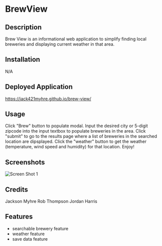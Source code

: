 # BrewView

## Description

Brew View is an informational web application to simplify finding local breweries and displaying current weather in that area.   

## Installation

N/A

## Deployed Application

https://jack421myhre.github.io/brew-view/

## Usage

Click "Brew" button to populate modal. Input the desired city or 5-digit zipcode into the input textbox to populate breweries in the area. Click "submit" to go to the results page where a list of breweries in the searched location are dipsplayed. Click the "weather" button to get the weather (temperature, wind speed and humidity) for that location. Enjoy!

## Screenshots

![Screen Shot 1](https://user-images.githubusercontent.com/111537449/190925165-7380d7ec-db3a-42d2-8eac-41f727c340e3.png)

## Credits

Jackson Myhre
Rob Thompson
Jordan Harris


## Features
- searchable brewery feature
- weather feature
- save data feature


